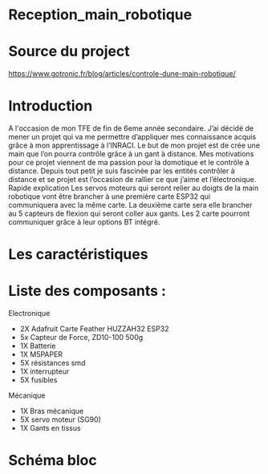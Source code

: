 # Reception_main_robotique

# Source du project
https://www.gotronic.fr/blog/articles/controle-dune-main-robotique/
# Introduction 
 
A l'occasion de mon TFE de fin de 6eme année secondaire. J’ai décidé de mener un projet qui va me permettre d’appliquer mes connaissance acquis grâce à mon apprentissage à l’INRACI. 
Le but de mon projet est de crée une main que l’on pourra contrôle grâce à un gant à distance. 
Mes motivations pour ce projet viennent de ma passion pour la domotique et le contrôle à distance. 
Depuis tout petit je suis fascinée par les entités contrôler à distance et se projet est l’occasion de rallier ce que j’aime et l’électronique. 
Rapide explication
Les servos moteurs qui seront relier au doigts de la main robotique vont être brancher à une première carte ESP32 qui communiquera avec la même carte. La deuxième carte sera elle brancher au 5 capteurs de flexion qui seront coller aux gants. Les 2 carte pourront communiquer grâce à leur options BT intégré.  
  
# Les caractéristiques 

 
# Liste des composants : 
Electronique 

 - 2X Adafruit Carte Feather HUZZAH32 ESP32        
 - 5x Capteur de Force, ZD10-100 500g 
 - 1X Batterie
 - 1X M5PAPER
 - 5X résistances smd
 - 1X interrupteur
 - 5X fusibles
  
Mécanique 

- 1X Bras mécanique  
- 5X servo moteur (SG90) 
- 1X Gants en tissus  

# Schéma bloc

